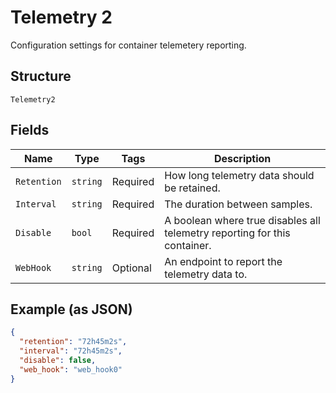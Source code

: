 
# Telemetry 2

Configuration settings for container telemetery reporting.

## Structure

`Telemetry2`

## Fields

| Name | Type | Tags | Description |
|  --- | --- | --- | --- |
| `Retention` | `string` | Required | How long telemetry data should be retained. |
| `Interval` | `string` | Required | The duration between samples. |
| `Disable` | `bool` | Required | A boolean where true disables all telemetry reporting for this container. |
| `WebHook` | `string` | Optional | An endpoint to report the telemetry data to. |

## Example (as JSON)

```json
{
  "retention": "72h45m2s",
  "interval": "72h45m2s",
  "disable": false,
  "web_hook": "web_hook0"
}
```

